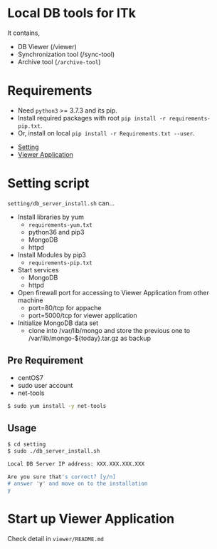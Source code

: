 # Local DB tools for ITk

It contains,
- DB Viewer (/viewer)
- Synchronization tool (/sync-tool)
- Archive tool (`/archive-tool`)

# Requirements
- Need `python3` >= 3.7.3 and its pip.
- Install required packages with root `pip install -r requirements-pip.txt`.
- Or, install on local `pip install -r Requirements.txt --user`.

* [Setting](#Setting_script)
* [Viewer Application](#Start_up_Viewer_Application)

# Setting script 
`setting/db_server_install.sh` can...
- Install libraries by yum
  - `requirements-yum.txt`
  - python36 and pip3
  - MongoDB
  - httpd
- Install Modules by pip3
  - `requirements-pip.txt`
- Start services
  - MongoDB
  - httpd
- Open firewall port for accessing to Viewer Application from other machine
  - port=80/tcp for appache
  - port=5000/tcp for viewer application
- Initialize MongoDB data set
  - clone into /var/lib/mongo and store the previous one to /var/lib/mongo-${today}.tar.gz as backup

## Pre Requirement
- centOS7
- sudo user account
- net-tools
```bash
$ sudo yum install -y net-tools
```

## Usage
```bash
$ cd setting
$ sudo ./db_server_install.sh

Local DB Server IP address: XXX.XXX.XXX.XXX

Are you sure that's correct? [y/n]
# answer 'y' and move on to the installation
y
```


# Start up Viewer Application

Check detail in `viewer/README.md`

